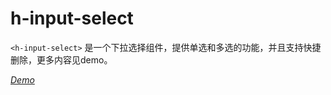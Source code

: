 # h-input-select

`<h-input-select>` 是一个下拉选择组件，提供单选和多选的功能，并且支持快捷删除，更多内容见demo。

_[Demo](http://git.oa.isuwang.com/isuwang-doc/bower_components/h2-elements/h-input-select/demo/index.html)_